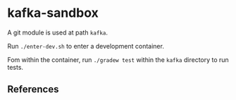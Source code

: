# kafka-sandbox

A git module is used at path `kafka`.

Run `./enter-dev.sh` to enter a development container.

Fom within the container, run `./gradew test` within the `kafka` directory to run tests.

## References
